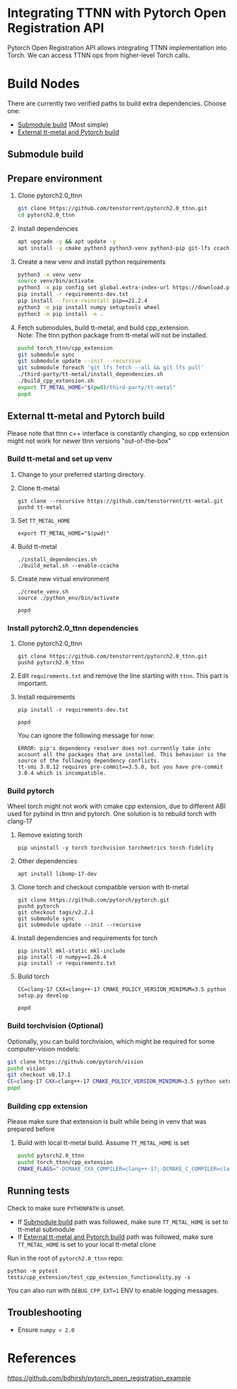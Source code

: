 # Integrating TTNN with Pytorch Open Registration API

Pytorch Open Registration API allows integrating TTNN implementation into Torch. We can access TTNN ops from higher-level Torch calls.

# Build Nodes
There are currently two verified paths to build extra dependencies. Choose one:

* [Submodule build](#submodule-build) (Most simple)
* [External tt-metal and Pytorch build](#external-tt-metal-and-pytorch-build)

## Submodule build

## Prepare environment
1. Clone pytorch2.0_ttnn
    ```bash
    git clone https://github.com/tenstorrent/pytorch2.0_ttnn.git
    cd pytorch2.0_ttnn
    ```

2. Install dependencies
    ```bash
    apt upgrade -y && apt update -y
    apt install -y cmake python3 python3-venv python3-pip git-lfs ccache
    ```

3. Create a new venv and install python requirements
    ```bash
    python3 -m venv venv
    source venv/bin/activate
    python3 -m pip config set global.extra-index-url https://download.pytorch.org/whl/cpu
    pip install -r requirements-dev.txt
    pip install --force-reinstall pip==21.2.4
    python3 -m pip install numpy setuptools wheel
    python3 -m pip install -e .
    ```
4. Fetch submodules, build tt-metal, and build cpp_extension.  
    Note: The ttnn python package from tt-metal will not be installed.
    ```bash
    pushd torch_ttnn/cpp_extension
    git submodule sync
    git submodule update --init --recursive
    git submodule foreach 'git lfs fetch --all && git lfs pull'
    ./third-party/tt-metal/install_dependencies.sh
    ./build_cpp_extension.sh
    export TT_METAL_HOME="$(pwd)/third-party/tt-metal"
    popd
    ```

## External tt-metal and Pytorch build
Please note that ttnn c++ interface is constantly changing, so cpp extension might not work for newer ttnn versions "out-of-the-box"

###  Build tt-metal and set up venv
1. Change to your preferred starting directory.
1. Clone tt-metal
    ```
    git clone --recursive https://github.com/tenstorrent/tt-metal.git
    pushd tt-metal
    ```
1. Set `TT_METAL_HOME`
    ```
    export TT_METAL_HOME="$(pwd)"
    ```
1. Build tt-metal

    ```
    ./install_dependencies.sh
    ./build_metal.sh --enable-ccache
    ```
1. Create new virtual environment
    ```
    ./create_venv.sh
    source ./python_env/bin/activate

    popd
    ```

### Install pytorch2.0_ttnn dependencies

1. Clone pytorch2.0_ttnn
    ```
    git clone https://github.com/tenstorrent/pytorch2.0_ttnn.git
    pushd pytorch2.0_ttnn
    ```
1. Edit `requirements.txt` and remove the line starting with `ttnn`. This part is important.
1. Install requirements
    ```
    pip install -r requirements-dev.txt

    popd
    ```

    You can ignore the following message for now:
    ```
    ERROR: pip's dependency resolver does not currently take into account all the packages that are installed. This behaviour is the source of the following dependency conflicts.
    tt-smi 3.0.12 requires pre-commit==3.5.0, but you have pre-commit 3.0.4 which is incompatible.
    ```

### Build pytorch
Wheel torch might not work with cmake cpp extension, due to different ABI used for pybind in ttnn and pytorch. One solution is to rebuild torch with clang-17
1. Remove existing torch
    ```
    pip uninstall -y torch torchvision torchmetrics torch-fidelity
    ```
2. Other dependencies
    ```
    apt install libomp-17-dev
    ```
3. Clone torch and checkout compatible version with tt-metal
    ```
    git clone https://github.com/pytorch/pytorch.git
    pushd pytorch
    git checkout tags/v2.2.1
    git submodule sync
    git submodule update --init --recursive
    ```
1. Install dependencies and requirements for torch
    ```
    pip install mkl-static mkl-include
    pip install -U numpy==1.26.4
    pip install -r requirements.txt
    ```
2. Build torch
    ```
    CC=clang-17 CXX=clang++-17 CMAKE_POLICY_VERSION_MINIMUM=3.5 python setup.py develop

    popd
    ```

### Build torchvision (Optional)
Optionally, you can build torchvision, which might be required for some computer-vision models:
```bash
git clone https://github.com/pytorch/vision
pushd vision
git checkout v0.17.1
CC=clang-17 CXX=clang++-17 CMAKE_POLICY_VERSION_MINIMUM=3.5 python setup.py develop
popd
```


### Building cpp extension
Please make sure that extension is built while being in venv that was prepared before

1. Build with local tt-metal build. Assume `TT_METAL_HOME` is set
    ```bash
    pushd pytorch2.0_ttnn
    pushd torch_ttnn/cpp_extension
    CMAKE_FLAGS="-DCMAKE_CXX_COMPILER=clang++-17;-DCMAKE_C_COMPILER=clang-17" python3 setup.py develop # Make sure TT_METAL_HOME is pointing to cloned tt-metal repo
    ```


## Running tests
Check to make sure `PYTHONPATH` is unset.

* If [Submodule build](#submodule-build) path was followed, make sure `TT_METAL_HOME` is set to tt-metal submodule
* If [External tt-metal and Pytorch build](#external-tt-metal-and-pytorch-build) path was followed, make sure `TT_METAL_HOME` is set to your local tt-metal clone

Run in the root of `pytorch2.0_ttnn` repo:
```
python -m pytest tests/cpp_extension/test_cpp_extension_functionality.py -s
```

You can also run with `DEBUG_CPP_EXT=1` ENV to enable logging messages.

## Troubleshooting
* Ensure `numpy < 2.0`

# References
https://github.com/bdhirsh/pytorch_open_registration_example